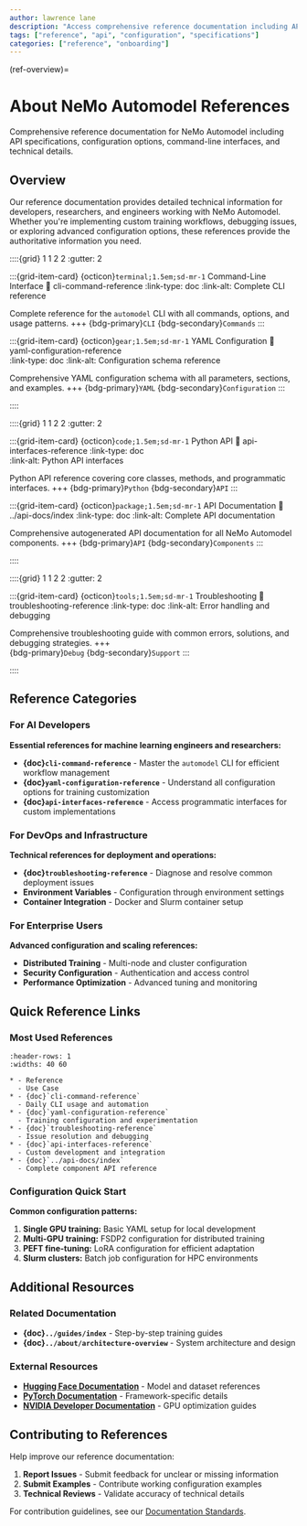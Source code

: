 ```yaml
---
author: lawrence lane
description: "Access comprehensive reference documentation including API specifications, configuration options, and technical details."
tags: ["reference", "api", "configuration", "specifications"]
categories: ["reference", "onboarding"]
---
```


(ref-overview)=
# About NeMo Automodel References

Comprehensive reference documentation for NeMo Automodel including API specifications, configuration options, command-line interfaces, and technical details.

## Overview

Our reference documentation provides detailed technical information for developers, researchers, and engineers working with NeMo Automodel. Whether you're implementing custom training workflows, debugging issues, or exploring advanced configuration options, these references provide the authoritative information you need.

::::{grid} 1 1 2 2
:gutter: 2

:::{grid-item-card} {octicon}`terminal;1.5em;sd-mr-1` Command-Line Interface
:link: cli-command-reference
:link-type: doc
:link-alt: Complete CLI reference

Complete reference for the `automodel` CLI with all commands, options, and usage patterns.
+++
{bdg-primary}`CLI` {bdg-secondary}`Commands`
:::

:::{grid-item-card} {octicon}`gear;1.5em;sd-mr-1` YAML Configuration
:link: yaml-configuration-reference  
:link-type: doc
:link-alt: Configuration schema reference

Comprehensive YAML configuration schema with all parameters, sections, and examples.
+++
{bdg-primary}`YAML` {bdg-secondary}`Configuration`
:::

::::

::::{grid} 1 1 2 2
:gutter: 2

:::{grid-item-card} {octicon}`code;1.5em;sd-mr-1` Python API
:link: api-interfaces-reference
:link-type: doc  
:link-alt: Python API interfaces

Python API reference covering core classes, methods, and programmatic interfaces.
+++
{bdg-primary}`Python` {bdg-secondary}`API`
:::

:::{grid-item-card} {octicon}`package;1.5em;sd-mr-1` API Documentation
:link: ../api-docs/index
:link-type: doc
:link-alt: Complete API documentation

Comprehensive autogenerated API documentation for all NeMo Automodel components.
+++
{bdg-primary}`API` {bdg-secondary}`Components`
:::

::::

::::{grid} 1 1 2 2
:gutter: 2

:::{grid-item-card} {octicon}`tools;1.5em;sd-mr-1` Troubleshooting
:link: troubleshooting-reference
:link-type: doc
:link-alt: Error handling and debugging

Comprehensive troubleshooting guide with common errors, solutions, and debugging strategies.
+++  
{bdg-primary}`Debug` {bdg-secondary}`Support`
:::

::::

## Reference Categories

### For AI Developers

**Essential references for machine learning engineers and researchers:**

- **{doc}`cli-command-reference`** - Master the `automodel` CLI for efficient workflow management
- **{doc}`yaml-configuration-reference`** - Understand all configuration options for training customization
- **{doc}`api-interfaces-reference`** - Access programmatic interfaces for custom implementations

### For DevOps and Infrastructure

**Technical references for deployment and operations:**

- **{doc}`troubleshooting-reference`** - Diagnose and resolve common deployment issues
- **Environment Variables** - Configuration through environment settings
- **Container Integration** - Docker and Slurm container setup

### For Enterprise Users

**Advanced configuration and scaling references:**

- **Distributed Training** - Multi-node and cluster configuration
- **Security Configuration** - Authentication and access control
- **Performance Optimization** - Advanced tuning and monitoring

## Quick Reference Links

### Most Used References

```{list-table}
:header-rows: 1
:widths: 40 60

* - Reference
  - Use Case
* - {doc}`cli-command-reference`
  - Daily CLI usage and automation
* - {doc}`yaml-configuration-reference`  
  - Training configuration and experimentation
* - {doc}`troubleshooting-reference`
  - Issue resolution and debugging
* - {doc}`api-interfaces-reference`
  - Custom development and integration
* - {doc}`../api-docs/index`
  - Complete component API reference
```

### Configuration Quick Start

**Common configuration patterns:**

1. **Single GPU training:** Basic YAML setup for local development
2. **Multi-GPU training:** FSDP2 configuration for distributed training  
3. **PEFT fine-tuning:** LoRA configuration for efficient adaptation
4. **Slurm clusters:** Batch job configuration for HPC environments

## Additional Resources

### Related Documentation

- **{doc}`../guides/index`** - Step-by-step training guides
- **{doc}`../about/architecture-overview`** - System architecture and design

### External Resources

- **[Hugging Face Documentation](https://huggingface.co/docs)** - Model and dataset references
- **[PyTorch Documentation](https://pytorch.org/docs)** - Framework-specific details
- **[NVIDIA Developer Documentation](https://developer.nvidia.com/)** - GPU optimization guides

## Contributing to References

Help improve our reference documentation:

1. **Report Issues** - Submit feedback for unclear or missing information
2. **Submit Examples** - Contribute working configuration examples
3. **Technical Reviews** - Validate accuracy of technical details

For contribution guidelines, see our [Documentation Standards](../about/repository-and-package-guide.md#documentation-standards).
